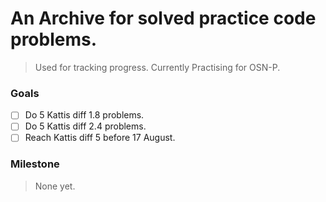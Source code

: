 # An Archive for solved practice code problems.
> Used for tracking progress.
> Currently Practising for OSN-P.
### Goals

- [ ] Do 5 Kattis diff 1.8 problems.
- [ ] Do 5 Kattis diff 2.4 problems.
- [ ] Reach Kattis diff 5 before 17 August.

### Milestone
> None yet.
